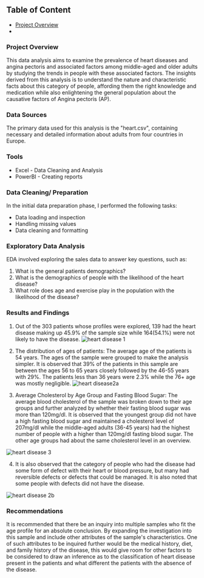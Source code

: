 ## Table of Content
- [Project Overview](#project-overview)
- 



### Project Overview
This data analysis aims to examine the prevalence of heart diseases and angina pectoris and associated factors among middle-aged and older adults by studying the trends in people with these associated factors. The insights derived from this analysis is to understand the nature and characteristic facts about this category of people, affording them the right knowledge and medication while also enlightening the general population about the causative factors of Angina pectoris (AP).  


### Data Sources
The primary data used for this analysis is the "heart.csv", containing necessary and detailed information about adults from four countries in Europe.

### Tools
- Excel - Data Cleaning and Analysis
- PowerBI - Creating reports

### Data Cleaning/ Preparation
In the initial data preparation phase, I performed the following tasks:

- Data loading and inspection
- Handling missing values
- Data cleaning and formatting

### Exploratory Data Analysis
EDA involved exploring the sales data to answer key questions, such as:

1. What is the general patients demographics?
2. What is the demographics of people with the likelihood of the heart disease?
3. What role does age and exercise play in the population with the likelihood of the disease?

### Results and Findings
1. Out of the 303 patients whose profiles were explored, 139 had the heart disease making up 45.9% of the sample size while 164(54.1%) were not likely to have the disease.
![heart disease 1](https://github.com/user-attachments/assets/52bcd0c9-fe4e-45aa-a379-4be4df501d9b)

   
2. The distribution of ages of patients: The average age of the patients is 54 years. The ages of the sample were grouped to make the analysis simpler. It is observed that 39% of the patients in this sample are between the ages 56 to 65 years closely followed by the 46-55 years with 29%. The patients less than 36 years were 2.3% while the 76+ age was mostly negligible.
![heart disease2a](https://github.com/user-attachments/assets/597d2a27-9a5f-470d-b372-6a6c6d4493ec)


3. Average Cholesterol by Age Group and Fasting Blood Sugar: The average blood cholesterol of the sample was broken down to their age groups and further analyzed by whether their fasting blood sugar was more than 120mg/dl. It is observed that the youngest group did not have a high fasting blood sugar and maintained a cholesterol level of 207mg/dl while the middle-aged adults (36-45 years) had the highest number of people with a higher than 120mg/dl fasting blood sugar. The other age groups had about the same cholesterol level in an overview.

![heart disease 3](https://github.com/user-attachments/assets/6c4e9a75-24f5-429b-9b7b-8b0e5520903d)

4. It is also observed that the category of people who had the disease had some form of defect with their heart or blood pressure, but many had reversible defects or defects that could be managed. It is also noted that some people with defects did not have the disease.

![heart disease 2b](https://github.com/user-attachments/assets/d0b0d2cb-4d25-4a7a-856c-ec096888c93e)



### Recommendations
It is recommended that there be an inquiry into multiple samples who fit the age profile for an absolute conclusion. By expanding the investigation into this sample and include other attributes of the sample's characteristics. One of such attributes to be inquired further would be the medical history, diet, and family history of the disease, this would give room for other factors to be considered to draw an inference as to the classification of heart disease present in the patients and what different the patients with the absence of the disease.




